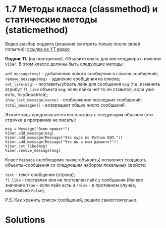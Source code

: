 # 1.7 Методы класса (classmethod) и статические методы (staticmethod)

Видео-разбор подвига (решение смотреть только после
своей попытки): [ссылка на YT видео](https://youtu.be/38QoBSpQqnM)

**Подвиг 11.** (на повторение). Объявите класс для 
мессенджера с именем `Viber`. В этом классе должны быть
следующие методы:

`add_message(msg)` - добавление нового сообщения в список сообщений;\
`remove_message(msg)` - удаление сообщения из списка;\
`set_like(msg)` - поставить/убрать лайк для сообщения `msg`
(т.е. изменить атрибут `fl_like` объекта `msg`: если лайка нет
то он ставится, если уже есть, то убирается);\
`show_last_message(число)` - отображение последних сообщений;\
`total_messages()` - возвращает общее число сообщений.

Эти методы предполагается использовать следующим образом
(эти строчки в программе не писать):
```
msg = Message("Всем привет!")
Viber.add_message(msg)
Viber.add_message(Message("Это курс по Python ООП."))
Viber.add_message(Message("Что вы о нем думаете?"))
Viber.set_like(msg)
Viber.remove_message(msg)
```
Класс `Message` (необходимо также объявить) позволяет
создавать объекты-сообщения со следующим набором 
локальных свойств:

`text` - текст сообщения (строка);\
`fl_like` - поставлен или не поставлен лайк у сообщения 
(булево значение `True` - если лайк есть и `False` - в 
противном случае, изначально `False`);

P.S. Как хранить список сообщений, решите самостоятельно.

# Solutions

```

```
